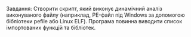 Завдання: Створити скрипт, який виконує динамічний аналіз виконуваного файлу
(наприклад, PE-файл під Windows за допомогою бібліотеки pefile або Linux ELF).
Програма повинна виводити список імпортованих функцій та бібліотек.

